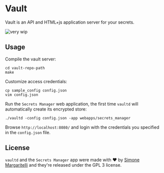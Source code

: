 # Vault

Vault is an API and HTML+js application server for your secrets.

![very wip](https://i.imgflip.com/20c6dg.jpg)

## Usage

Compile the vault server:
    
    cd vault-repo-path
    make

Customize access credentials:

    cp sample_config config.json
    vim config.json

Run the `Secrets Manager` web application, the first time `vaultd` will automatically create its encrypted store:

    ./vaultd -config config.json -app webapps/secrets_manager

Browse `http://localhost:8080/` and login with the credentials you specified in the `config.json` file.

## License

`vaultd` and the `Secrets Manager` app were made with ♥  by [Simone Margaritelli](https://www.evilsocket.net/) and they're released under the GPL 3 license.

